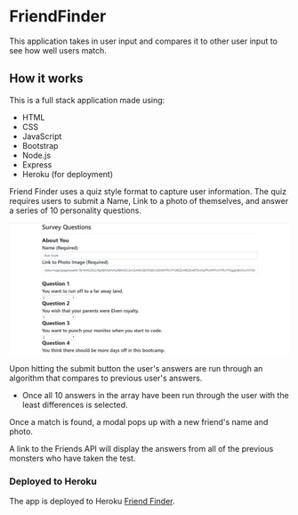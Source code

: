# FriendFinder
This application takes in user input and compares it to other user input to see how well users match. 

## How it works
This is a full stack application made using:
* HTML
* CSS
* JavaScript
* Bootstrap 
* Node.js
* Express
* Heroku (for deployment)

Friend Finder uses a quiz style format to capture user information. The quiz requires users to submit a Name, Link to a photo of themselves, and answer a series of 10 personality questions.

![picture](./app/public/images/survey.png)

Upon hitting the submit button the user's answers are run through an algorithm that compares to previous user's answers. 

* Once all 10 answers in the array have been run through the user with the least differences is selected.

Once a match is found, a modal pops up with a new friend's name and photo.

A link to the Friends API will display the answers from all of the previous monsters who have taken the test.

### Deployed to Heroku
The app is deployed to Heroku <a href="https://secret-fortress-29212.herokuapp.com/surveyhttps://friendfinder-monsteredition.herokuapp.com">Friend Finder</a>.

